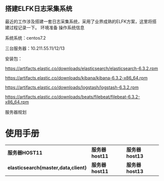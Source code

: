 ## 搭建ELFK日志采集系统

最近的工作涉及搭建一套日志采集系统，采用了业界成熟的ELFK方案，这里将搭建过程记录一下。
环境准备
操作系统信息

系统系统：centos7.2

三台服务器：10.211.55.11/12/13

安装包：

https://artifacts.elastic.co/downloads/elasticsearch/elasticsearch-6.3.2.rpm

https://artifacts.elastic.co/downloads/kibana/kibana-6.3.2-x86_64.rpm

https://artifacts.elastic.co/downloads/logstash/logstash-6.3.2.rpm

https://artifacts.elastic.co/downloads/beats/filebeat/filebeat-6.3.2-x86_64.rpm


服务器规划

# 使用手册
<table border="0">
    <tr>
        <td><strong>服务器HOST11</strong></td>
        <td><strong><a >服务器host11</a></td>
        <td><strong><a >服务器host13</a></td>
    </tr>
        <tr>
        <td><strong>elasticsearch(master,data,client)</strong></td>
        <td><strong><a >服务器host11</a></td>
        <td><strong><a >服务器host13</a></td>
    </tr>
</table>
